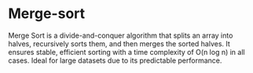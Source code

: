 # Merge-sort
Merge Sort is a divide-and-conquer algorithm that splits an array into halves, recursively sorts them, and then merges the sorted halves. It ensures stable, efficient sorting with a time complexity of O(n log n) in all cases. Ideal for large datasets due to its predictable performance.

